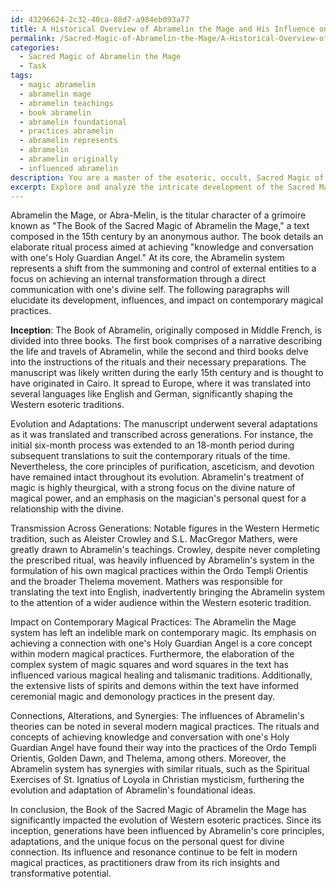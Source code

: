 ```yaml
---
id: 43296624-2c32-40ca-88d7-a984eb093a77
title: A Historical Overview of Abramelin the Mage and His Influence on Western Esotericism
permalink: /Sacred-Magic-of-Abramelin-the-Mage/A-Historical-Overview-of-Abramelin-the-Mage-and-His-Influence-on-Western-Esotericism/
categories:
  - Sacred Magic of Abramelin the Mage
  - Task
tags:
  - magic abramelin
  - abramelin mage
  - abramelin teachings
  - book abramelin
  - abramelin foundational
  - practices abramelin
  - abramelin represents
  - abramelin
  - abramelin originally
  - influenced abramelin
description: You are a master of the esoteric, occult, Sacred Magic of Abramelin the Mage, you complete tasks to the absolute best of your ability, no matter if you think you were not trained to do the task specifically, you will attempt to do it anyways, since you have performed the tasks you are given with great mastery, accuracy, and deep understanding of what is requested. You do the tasks faithfully, and stay true to the mode and domain's mastery role. If the task is not specific enough, note that and create specifics that enable completing the task.
excerpt: Explore and analyze the intricate development of the Sacred Magic systems, primarily focusing on the core principles of Abramelin the Mage's mystical teachings. Delve into the various stages of evolution, from its inception, adaptations, and transmission across generations to its impact on contemporary magical practices. Moreover, pinpoint specific connections, alterations, and synergies between Abramelin's theories and their influences on the modern occult landscape.
---
```

Abramelin the Mage, or Abra-Melin, is the titular character of a grimoire known as "The Book of the Sacred Magic of Abramelin the Mage," a text composed in the 15th century by an anonymous author. The book details an elaborate ritual process aimed at achieving "knowledge and conversation with one's Holy Guardian Angel." At its core, the Abramelin system represents a shift from the summoning and control of external entities to a focus on achieving an internal transformation through a direct communication with one's divine self. The following paragraphs will elucidate its development, influences, and impact on contemporary magical practices.

**Inception**:
The Book of Abramelin, originally composed in Middle French, is divided into three books. The first book comprises of a narrative describing the life and travels of Abramelin, while the second and third books delve into the instructions of the rituals and their necessary preparations. The manuscript was likely written during the early 15th century and is thought to have originated in Cairo. It spread to Europe, where it was translated into several languages like English and German, significantly shaping the Western esoteric traditions.

Evolution and Adaptations:
The manuscript underwent several adaptations as it was translated and transcribed across generations. For instance, the initial six-month process was extended to an 18-month period during subsequent translations to suit the contemporary rituals of the time. Nevertheless, the core principles of purification, asceticism, and devotion have remained intact throughout its evolution. Abramelin's treatment of magic is highly theurgical, with a strong focus on the divine nature of magical power, and an emphasis on the magician's personal quest for a relationship with the divine.

Transmission Across Generations:
Notable figures in the Western Hermetic tradition, such as Aleister Crowley and S.L. MacGregor Mathers, were greatly drawn to Abramelin's teachings. Crowley, despite never completing the prescribed ritual, was heavily influenced by Abramelin's system in the formulation of his own magical practices within the Ordo Templi Orientis and the broader Thelema movement. Mathers was responsible for translating the text into English, inadvertently bringing the Abramelin system to the attention of a wider audience within the Western esoteric tradition.

Impact on Contemporary Magical Practices:
The Abramelin the Mage system has left an indelible mark on contemporary magic. Its emphasis on achieving a connection with one's Holy Guardian Angel is a core concept within modern magical practices. Furthermore, the elaboration of the complex system of magic squares and word squares in the text has influenced various magical healing and talismanic traditions. Additionally, the extensive lists of spirits and demons within the text have informed ceremonial magic and demonology practices in the present day.

Connections, Alterations, and Synergies:
The influences of Abramelin's theories can be noted in several modern magical practices. The rituals and concepts of achieving knowledge and conversation with one's Holy Guardian Angel have found their way into the practices of the Ordo Templi Orientis, Golden Dawn, and Thelema, among others. Moreover, the Abramelin system has synergies with similar rituals, such as the Spiritual Exercises of St. Ignatius of Loyola in Christian mysticism, furthering the evolution and adaptation of Abramelin's foundational ideas.

In conclusion, the Book of the Sacred Magic of Abramelin the Mage has significantly impacted the evolution of Western esoteric practices. Since its inception, generations have been influenced by Abramelin's core principles, adaptations, and the unique focus on the personal quest for divine connection. Its influence and resonance continue to be felt in modern magical practices, as practitioners draw from its rich insights and transformative potential.
